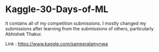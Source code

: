 # Kaggle-30-Days-of-ML

It contains all of my competition submissions. I mostly changed my submissions after learning from the submissions of others, particularly Abhishek Thakur.

Link : https://www.kaggle.com/sameeralamynwa
